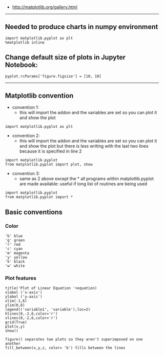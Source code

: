 
- http://matplotlib.org/gallery.html
---

## Needed to produce charts in numpy environment
```
import matplotlib.pyplot as plt
%matplotlib inline
```
## Change default size of plots in Jupyter Notebook:
```
pyplot.rcParams['figure.figsize'] = [10, 10]
```
---

## Matplotlib convention

- convention 1: 
  - this will import the addon and the variables are set so you can plot it and show the plot
```
import matplotlib.pyplot as plt
```

- convention 2: 
  - this will import the addon and the variables are set so you can plot it and show the plot 
  but there is less writing with the last two lines because it is specified in line 2
```
import matplotlib.pyplot
from matplotlib.pyplot import plot, show
```

- convention 3: 
  - same as 2 above except the * all programs within matplotlib.pyplot are made available: 
  useful if long list of routines are being used
```
import matplotlib.pyplot
from matplotlib.pyplot import *
```

## Basic conventions

### Color
```
'b' blue
'g' green
'r' red
'c' cyan
'm' magenta
'y' yellow
'k' black
'w' white
```

### Plot features
```
title('Plot of Linear Equation '+equation)
xlabel ('x-axis')
ylabel ('y-axis')
xlim(-1,6)
ylim(0,8)
legend(('variable1', 'variable'),loc=2)
hlines(0,-2,6,color='r')
vlines(0,-2,6,color='r')
grid(True)
plot(x,y)
show()

figure() separates two plots so they aren't superimposed on one another
fill_between(x,y,z, color= 'b') fills between the lines
```
